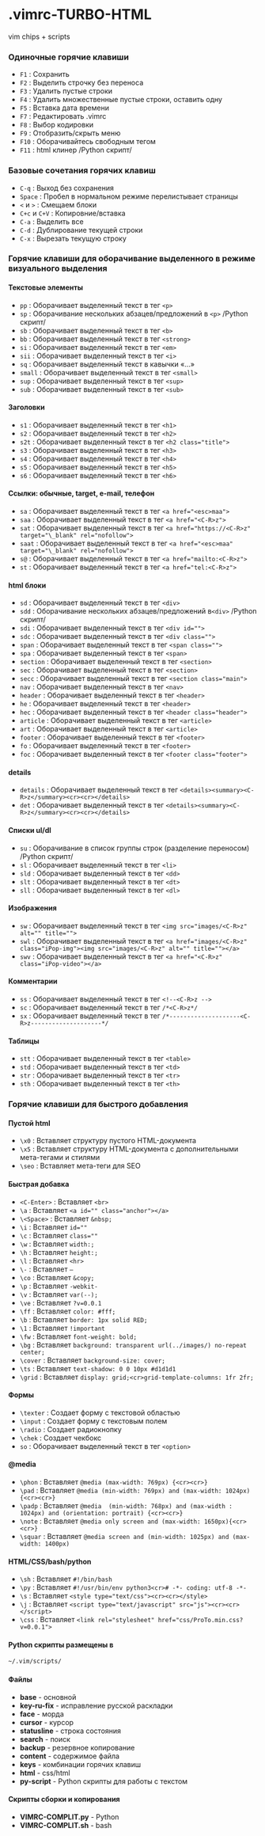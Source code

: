                                                                                                                                     
# .vimrc-TURBO-HTML
vim chips + scripts

### Одиночные горячие клавиши 
- `F1` : Сохранить
- `F2` : Выделить строчку без переноса
- `F3` : Удалить пустые строки
- `F4` : Удалить множественные пустые строки, оставить одну
- `F5` : Вставка дата времени
- `F7` : Редактировать .vimrc
- `F8` : Выбор кодировки
- `F9` : Отобразить/скрыть меню
- `F10` : Оборачивайтесь свободным тегом
- `F11` : html клинер /Python скрипт/

### Базовые сочетания горячих клавиш

- `C-q` :  Выход без сохранения
- `Space` : Пробел в нормальном режиме перелистывает страницы
- `<` и `>` : Смещаем блоки
- `C+c` и `C+V` :  Копировние/вставка 
- `C-a` : Выделить все
- `C-d` : Дублирование текущей строки
- `C-x` : Вырезать текущую строку
  
### Горячие клавиши для оборачивание выделенного в режиме визуального выделения

#### Текстовые элементы

- `pp` : Оборачивает выделенный текст в тег `<p>`
- `sp` : Оборачивание нескольких абзацев/предложений в `<p>` /Python скрипт/
- `sb` : Оборачивает выделенный текст в тег `<b>`
- `bb` : Оборачивает выделенный текст в тег `<strong>`
- `si` : Оборачивает выделенный текст в тег `<em>`
- `sii` : Оборачивает выделенный текст в тег `<i>`
- `sq` : Оборачивает выделенный текст в кавычки «...»
- `small` : Оборачивает выделенный текст в тег `<small>`
- `sup` : Оборачивает выделенный текст в тег `<sup>`
- `sub` : Оборачивает выделенный текст в тег `<sub>`

#### Заголовки

- `s1` : Оборачивает выделенный текст в тег `<h1>`
- `s2` : Оборачивает выделенный текст в тег `<h2>`
- `s2t` : Оборачивает выделенный текст в тег `<h2 class="title">`
- `s3` : Оборачивает выделенный текст в тег `<h3>`
- `s4` : Оборачивает выделенный текст в тег `<h4>`
- `s5` : Оборачивает выделенный текст в тег `<h5>`
- `s6` : Оборачивает выделенный текст в тег `<h6>`

#### Ссылки: обычные, target, e-mail, телефон

- `sa` : Оборачивает выделенный текст в тег `<a href="<esc>maa">`
- `saa` : Оборачивает выделенный текст в тег `<a href="<C-R>z">`
- `sat` : Оборачивает выделенный текст в тег `<a href="https://<C-R>z" target="\_blank" rel="nofollow">`
- `saat` : Оборачивает выделенный текст в тег `<a href="<esc>maa" target="\_blank" rel="nofollow">`
- `s@` : Оборачивает выделенный текст в тег `<a href="mailto:<C-R>z">`
- `st` : Оборачивает выделенный текст в тег `<a href="tel:<C-R>z">`

#### html блоки 

- `sd` : Оборачивает выделенный текст в тег `<div>`
- `sdd` : Оборачивание нескольких абзацев/предложений в`<div>` /Python скрипт/
- `sdi` : Оборачивает выделенный текст в тег `<div id="">`
- `sdc` : Оборачивает выделенный текст в тег `<div class="">`
- `span` : Оборачивает выделенный текст в тег `<span class="">`
- `spa` : Оборачивает выделенный текст в тег `<span>`
- `section` : Оборачивает выделенный текст в тег `<section>`
- `sec` : Оборачивает выделенный текст в тег `<section>`
- `secc` : Оборачивает выделенный текст в тег `<section class="main">`
- `nav` : Оборачивает выделенный текст в тег `<nav>`
- `header` : Оборачивает выделенный текст в тег `<header>`
- `he` : Оборачивает выделенный текст в тег `<header>`
- `hec` : Оборачивает выделенный текст в тег `<header class="header">`
- `article` : Оборачивает выделенный текст в тег `<article>`
- `art` : Оборачивает выделенный текст в тег `<article>`
- `footer` : Оборачивает выделенный текст в тег `<footer>`
- `fo` : Оборачивает выделенный текст в тег `<footer>`
- `foc` : Оборачивает выделенный текст в тег `<footer class="footer">`

#### details

- `details` : Оборачивает выделенный текст в тег `<details><summary><C-R>z</summary><cr><cr></details>`
- `det` : Оборачивает выделенный текст в тег `<details><summary><C-R>z</summary><cr><cr></details>`

#### Списки ul/dl

- `su` : Оборачивание в список группы строк (разделение переносом) /Python скрипт/
- `sl` : Оборачивает выделенный текст в тег `<li>`
- `sld` : Оборачивает выделенный текст в тег `<dd>`
- `slt` : Оборачивает выделенный текст в тег `<dt>`
- `sll` : Оборачивает выделенный текст в тег `<dl>`

#### Изображения

- `sw` : Оборачивает выделенный текст в тег `<img src="images/<C-R>z" alt="" title="">`
- `swl` : Оборачивает выделенный текст в тег `<a href="images/<C-R>z" class="iPop-img"><img src="images/<C-R>z" alt="" title=""></a>`
- `swv` : Оборачивает выделенный текст в тег `<a href="<C-R>z" class="iPop-video"></a>`

#### Комментарии

- `ss` : Оборачивает выделенный текст в тег `<!--<C-R>z -->`
- `sc` : Оборачивает выделенный текст в тег `/*<C-R>z*/`
- `sx` : Оборачивает выделенный текст в тег `/*--------------------<C-R>z--------------------*/`

#### Таблицы

- `stt` : Оборачивает выделенный текст в тег `<table>`
- `std` : Оборачивает выделенный текст в тег `<td>`
- `str` : Оборачивает выделенный текст в тег `<tr>`
- `sth` : Оборачивает выделенный текст в тег `<th>`
  
### Горячие клавиши для быстрого добавления

#### Пустой html

- `\x0` : Вставляет структуру пустого HTML-документа
- `\x5` : Вставляет структуру HTML-документа с дополнительными мета-тегами и стилями
- `\seo` : Вставляет мета-теги для SEO

#### Быстрая добавка

- `<C-Enter>` : Вставляет `<br>`
- `\a` : Вставляет `<a id="" class="anchor"></a>`
- `\<Space>` : Вставляет `&nbsp;`
- `\i` : Вставляет `id=""`
- `\c` : Вставляет `class=""`
- `\w` : Вставляет `width:;`
- `\h` : Вставляет `height:;`
- `\l` : Вставляет `<hr>`
- `\-` : Вставляет `–`
- `\co` : Вставляет `&copy;`
- `\p` : Вставляет `-webkit-`
- `\v` : Вставляет `var(--);`
- `\ve` : Вставляет `?v=0.0.1`
- `\ff` : Вставляет `color: #fff;`
- `\b` : Вставляет `border: 1px solid RED;`
- `\1` : Вставляет `!important`
- `\fw` : Вставляет `font-weight: bold;`
- `\bg` : Вставляет `background: transparent url(../images/) no-repeat center;`
- `\cover` : Вставляет `background-size: cover;`
- `\ts` : Вставляет `text-shadow: 0 0 10px #d1d1d1`
- `\grid` : Вставляет `display: grid;<cr>grid-template-columns: 1fr 2fr;`

#### Формы

- `\texter` : Создает форму с текстовой областью
- `\input` : Создает форму с текстовым полем
- `\radio` : Создает радиокнопку
- `\chek` : Создает чекбокс
- `so` : Оборачивает выделенный текст в тег `<option>`

#### @media

- `\phon` : Вставляет `@media (max-width: 769px) {<cr><cr>}`
- `\pad` : Вставляет `@media (min-width: 769px) and (max-width: 1024px){<cr><cr>}`
- `\padp` : Вставляет `@media  (min-width: 768px) and (max-width : 1024px) and (orientation: portrait) {<cr><cr>}`
- `\note` : Вставляет `@media only screen and (max-width: 1650px){<cr><cr>}`
- `\squar` : Вставляет `@media screen and (min-width: 1025px) and (max-width: 1400px)`

#### HTML/CSS/bash/python

- `\sh` : Вставляет `#!/bin/bash`
- `\py` : Вставляет `#!/usr/bin/env python3<cr># -*- coding: utf-8 -*-`
- `\s` : Вставляет `<style type="text/css"><cr><cr></style>`
- `\j` : Вставляет `<script type="text/javascript" src="js"><cr><cr></script>`
- `\css` : Вставляет `<link rel="stylesheet" href="css/ProTo.min.css?v=0.0.1">`


#### Python скрипты размещены в
```HTML
~/.vim/scripts/
```

#### Файлы

- **base** - основной
- **key-ru-fix** - исправление русской раскладки
- **face** - морда
- **cursor** - курсор
- **statusline** - строка состояния
- **search** - поиск
- **backup** - резервное копирование
- **content** - содержимое файла
- **keys** - комбинации горячих клавиш
- **html** - css/html
- **py-script** - Python скрипты для работы с текстом

####  Скрипты сборки и копирования 
- **VIMRC-COMPLIT.py**  - Python 
- **VIMRC-COMPLIT.sh**  - bash



